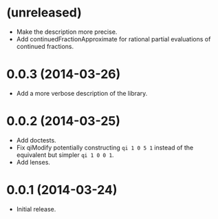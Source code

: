 # (unreleased)

* Make the description more precise.
* Add continuedFractionApproximate for rational partial evaluations of
  continued fractions.

# 0.0.3 (2014-03-26)

* Add a more verbose description of the library.

# 0.0.2 (2014-03-25)

* Add doctests.
* Fix qiModify potentially constructing `qi 1 0 5 1` instead of the equivalent
  but simpler `qi 1 0 0 1`.
* Add lenses.

# 0.0.1 (2014-03-24)

* Initial release.
